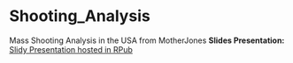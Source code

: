 # Shooting_Analysis
Mass Shooting Analysis in the USA from MotherJones
**Slides Presentation:** [Slidy Presentation hosted in RPub](https://rpubs.com/roywong96/684364)
